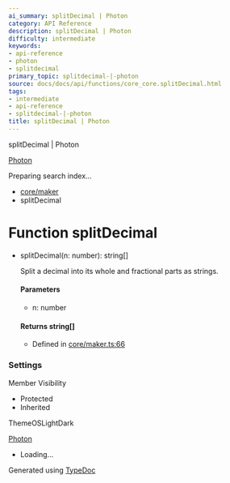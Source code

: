 ```yaml
---
ai_summary: splitDecimal | Photon
category: API Reference
description: splitDecimal | Photon
difficulty: intermediate
keywords:
- api-reference
- photon
- splitdecimal
primary_topic: splitdecimal-|-photon
source: docs/docs/api/functions/core_core.splitDecimal.html
tags:
- intermediate
- api-reference
- splitdecimal-|-photon
title: splitDecimal | Photon
---
```

splitDecimal | Photon

[Photon](../index.md)




Preparing search index...

* [core/maker](../modules/core_maker.md)
* splitDecimal

# Function splitDecimal

* splitDecimal(n: number): string[]

  Split a decimal into its whole and fractional parts as strings.

  #### Parameters

  + n: number

  #### Returns string[]

  + Defined in [core/maker.ts:66](https://github.com/mwhite454/photon/blob/main/packages/photon/src/core/maker.ts#L66)

### Settings

Member Visibility

* Protected
* Inherited

ThemeOSLightDark

[Photon](../index.md)

* Loading...

Generated using [TypeDoc](https://typedoc.org/)
